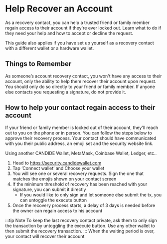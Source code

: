# Help Recover an Account

As a recovery contact, you can help a trusted friend or family member regain access to their account if they're ever locked out. Learn what to do if they need your help and how to accept or decline the request. 

This guide also applies if you have set up yourself as a recovery contact with a different wallet or a hardware wallet.

## Things to Remember
As someone’s account recovery contact, you won't have any access to their account, only the ability to help them recover their account upon request. You should only do so directly to your friend or family member. If anyone else contacts you requesting a signature, do not provide it.


## How to help your contact regain access to their account

If your friend or family member is locked out of their account, they'll reach out to you on the phone or in person. You can follow the steps below to approve their recovery process. Your contact should have communicated with you their public address, an emoji set and the security website link.

Using another CANDIDE Wallet, MetaMask, Coinbase Wallet, Ledger, etc..

1. Head to https://security.candidewallet.com
2. Tap ‘Connect wallet’ and Choose your wallet 
3. You will see one or several recovery requests. Sign the one that matches the emojis shown on your contact screen
4. If the minimum threshold of recovery has been reached with your signature, you can submit it directly
    - If you would like to only sign and let someone else submit the tx, you can untoggle the execute button
5. Once the recovery process starts, a delay of 3 days is needed before the owner can regain access to his account

:::tip Note
To keep the last recovery contact private, ask them to only sign the transaction by untoggling the execute button. Use any other wallet to then submit the recovery transaction.
:::
When the waiting period is over, your contact will recover their account


